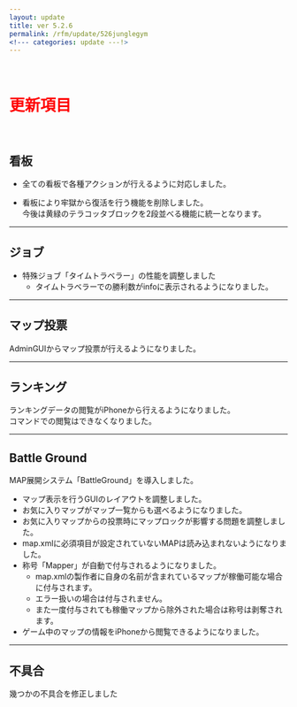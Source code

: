 ```yaml
---
layout: update
title: ver 5.2.6
permalink: /rfm/update/526junglegym
<!--- categories: update ---!>
---
```



<br>
<h1 id="1"><font color="red">更新項目</font></h1><br>




## <span class="green-badge">看板</span>     

+  全ての看板で各種アクションが行えるように対応しました。   

+  看板により牢獄から復活を行う機能を削除しました。  
今後は黄緑のテラコッタブロックを2段並べる機能に統一となります。  
  

-----------------------------------------------------  
## <span class="green-badge">ジョブ</span>      

+  特殊ジョブ「タイムトラベラー」の性能を調整しました  
   +  タイムトラベラーでの勝利数がinfoに表示されるようになりました。  


-----------------------------------------------------  
## <span class="green-badge">マップ投票</span>      

AdminGUIからマップ投票が行えるようになりました。  
  

-----------------------------------------------------  
## <span class="green-badge">ランキング</span>      

ランキングデータの閲覧がiPhoneから行えるようになりました。  
コマンドでの閲覧はできなくなりました。  
  

-----------------------------------------------------  
## <span class="red-badge">Battle Ground</span>      

MAP展開システム「BattleGround」を導入しました。  

+  マップ表示を行うGUIのレイアウトを調整しました。  
+  お気に入りマップがマップ一覧からも選べるようになりました。  
+  お気に入りマップからの投票時にマップロックが影響する問題を調整しました。  
+  map.xmlに必須項目が設定されていないMAPは読み込まれないようになりました。  
+  称号「Mapper」が自動で付与されるようになりました。  
   +  map.xmlの製作者に自身の名前が含まれているマップが稼働可能な場合に付与されます。  
   +  エラー扱いの場合は付与されません。  
   +  また一度付与されても稼働マップから除外された場合は称号は剥奪されます。  
+  ゲーム中のマップの情報をiPhoneから閲覧できるようになりました。    





-----------------------------------------------------  
## <span class="yellow-badge">不具合</span>      
幾つかの不具合を修正しました   

